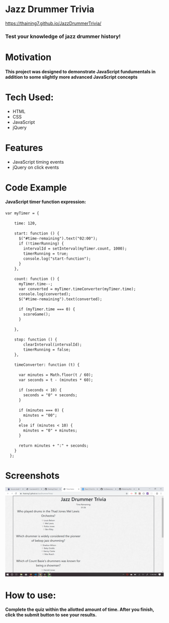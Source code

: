 # Jazz Drummer Trivia

https://thaining7.github.io/JazzDrummerTrivia/

### Test your knowledge of jazz drummer history!

# Motivation

#### This project was designed to demonstrate JavaScript fundumentals in addition to some slightly more advanced JavaScript concepts

# Tech Used:

* HTML
* CSS
* JavaScript
* jQuery

# Features

* JavaScript timing events
* jQuery on click events

# Code Example

#### JavaScript timer function expression: 

```
var myTimer = {

    time: 120,

    start: function () {
      $("#time-remaining").text("02:00");
      if (!timerRunning) {
        intervalId = setInterval(myTimer.count, 1000);
        timerRunning = true;
        console.log("start-function");
      }
    },

    count: function () {
      myTimer.time--;
      var converted = myTimer.timeConverter(myTimer.time);
      console.log(converted);
      $("#time-remaining").text(converted);

      if (myTimer.time === 0) {
        scoreGame();
      }

    },

    stop: function () {
        clearInterval(intervalId);
        timerRunning = false;
    },

    timeConverter: function (t) {

      var minutes = Math.floor(t / 60);
      var seconds = t - (minutes * 60);

      if (seconds < 10) {
        seconds = "0" + seconds;
      }

      if (minutes === 0) {
        minutes = "00";
      }
      else if (minutes < 10) {
        minutes = "0" + minutes;
      }

      return minutes + ":" + seconds;
    }
  };
```

# Screenshots

![App Screenshot](/assets/images/Screenshot.png)

# How to use:

#### Complete the quiz within the allotted amount of time. After you finish, click the submit button to see your results.
